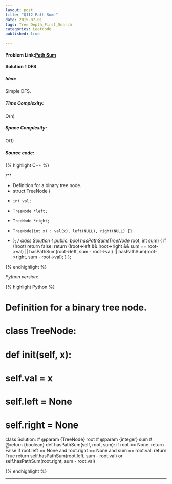 ```yaml
---
layout: post
title: "Q112 Path Sum "
date: 2015-07-01
tags: Tree Depth_First_Search
categories: Leetcode
published: true

---
```

#### Problem Link:[Path Sum ](https://leetcode.com/problems/path-sum/) 

#### Solution 1 DFS

##### Idea:

Simple DFS.

##### Time Complexity:
O(n)

##### Space Complexity:
O(1)

##### Source code:
{% highlight C++ %}

/**
 * Definition for a binary tree node.
 * struct TreeNode {
 *     int val;
 *     TreeNode *left;
 *     TreeNode *right;
 *     TreeNode(int x) : val(x), left(NULL), right(NULL) {}
 * };
 */
class Solution {
public:
    bool hasPathSum(TreeNode* root, int sum) {
        if (!root) return false;
        return (!root->left && !root->right && sum == root->val) || hasPathSum(root->left, sum - root->val) || hasPathSum(root->right, sum - root->val);
    }
};

{% endhighlight %}

_Python version:_

{% highlight Python %}

# Definition for a binary tree node.
# class TreeNode:
#     def __init__(self, x):
#         self.val = x
#         self.left = None
#         self.right = None

class Solution:
    # @param {TreeNode} root
    # @param {integer} sum
    # @return {boolean}
    def hasPathSum(self, root, sum):
        if root == None:
            return False
        if root.left == None and root.right == None and sum == root.val:
            return True
        return self.hasPathSum(root.left, sum - root.val) or self.hasPathSum(root.right, sum - root.val)
        

{% endhighlight %}

---

